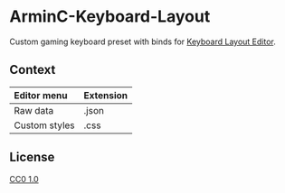 # ArminC-Keyboard-Layout

Custom gaming keyboard preset with binds for [Keyboard Layout Editor](http://www.keyboard-layout-editor.com/).

## Context
|  Editor menu   | Extension |
|:-------------- | --------- |
| Raw data       | .json     |
| Custom styles  | .css      |

## License
[CC0 1.0](https://tldrlegal.com/license/creative-commons-cc0-1.0-universal)